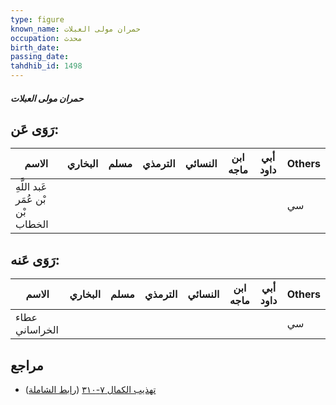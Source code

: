 ```yaml
---
type: figure
known_name: حمران مولى العبلات
occupation: محدث
birth_date:
passing_date:
tahdhib_id: 1498
---
```

##### حمران مولى العبلات

## رَوَى عَن:
| الاسم                             | البخاري | مسلم | الترمذي | النسائي | ابن ماجه | أبي داود | Others |
| --------------------------------- | ------- | ---- | ------- | ------- | -------- | -------- | ------ |
| عَبد اللَّهِ بْن عُمَر بْن الخطاب |         |      |         |         |          |          | سي     |
## رَوَى عَنه:
| الاسم          | البخاري | مسلم | الترمذي | النسائي | ابن ماجه | أبي داود | Others |
| -------------- | ------- | ---- | ------- | ------- | -------- | -------- | ------ |
| عطاء الخراساني |         |      |         |         |          |          | سي     |
## مراجع
- [تهذيب الكمال ٧-٣١٠](obsidian://open?vault=Tahdhib-al-Kamal&file=Figures/١٤٩٨-حمران%20مولى%20العبلات) ([رابط الشاملة](https://shamela.ws/book/3722/3532))